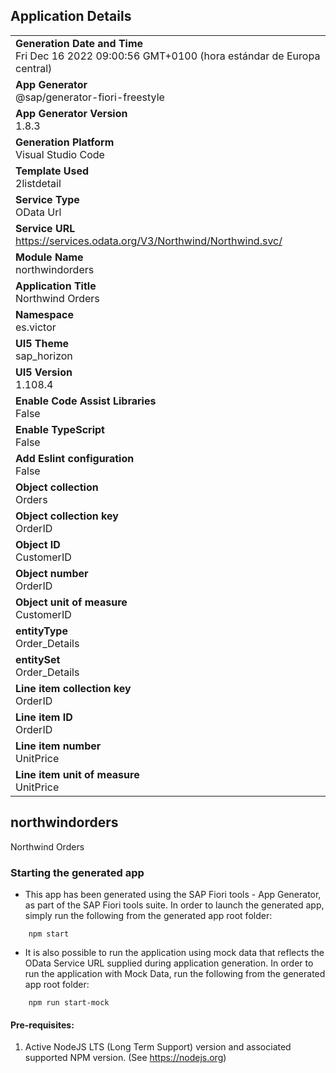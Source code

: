 ## Application Details
|               |
| ------------- |
|**Generation Date and Time**<br>Fri Dec 16 2022 09:00:56 GMT+0100 (hora estándar de Europa central)|
|**App Generator**<br>@sap/generator-fiori-freestyle|
|**App Generator Version**<br>1.8.3|
|**Generation Platform**<br>Visual Studio Code|
|**Template Used**<br>2listdetail|
|**Service Type**<br>OData Url|
|**Service URL**<br>https://services.odata.org/V3/Northwind/Northwind.svc/
|**Module Name**<br>northwindorders|
|**Application Title**<br>Northwind Orders|
|**Namespace**<br>es.victor|
|**UI5 Theme**<br>sap_horizon|
|**UI5 Version**<br>1.108.4|
|**Enable Code Assist Libraries**<br>False|
|**Enable TypeScript**<br>False|
|**Add Eslint configuration**<br>False|
|**Object collection**<br>Orders|
|**Object collection key**<br>OrderID|
|**Object ID**<br>CustomerID|
|**Object number**<br>OrderID|
|**Object unit of measure**<br>CustomerID|
|**entityType**<br>Order_Details|
|**entitySet**<br>Order_Details|
|**Line item collection key**<br>OrderID|
|**Line item ID**<br>OrderID|
|**Line item number**<br>UnitPrice|
|**Line item unit of measure**<br>UnitPrice|

## northwindorders

Northwind Orders

### Starting the generated app

-   This app has been generated using the SAP Fiori tools - App Generator, as part of the SAP Fiori tools suite.  In order to launch the generated app, simply run the following from the generated app root folder:

```
    npm start
```

- It is also possible to run the application using mock data that reflects the OData Service URL supplied during application generation.  In order to run the application with Mock Data, run the following from the generated app root folder:

```
    npm run start-mock
```

#### Pre-requisites:

1. Active NodeJS LTS (Long Term Support) version and associated supported NPM version.  (See https://nodejs.org)


